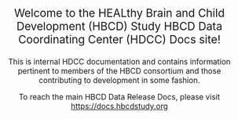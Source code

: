 
<p style="text-align: center; font-size: 1.6em">Welcome to the HEALthy Brain and Child Development (HBCD) Study HBCD Data Coordinating Center (HDCC) Docs site!</p>

<p style="text-align: center; font-size: 1.1em">This is internal HDCC documentation and contains information pertinent to members of the HBCD consortium and those contributing to development in some fashion. 

<p style="text-align: center; font-size: 1.1em">To reach the main HBCD Data Release Docs, please visit <a href="https://docs.hbcdstudy.org">https://docs.hbcdstudy.org</a></p>
